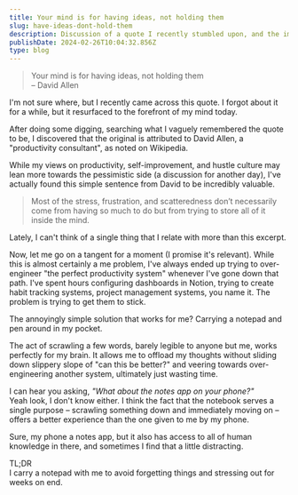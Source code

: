 ```yaml
---
title: Your mind is for having ideas, not holding them
slug: have-ideas-dont-hold-them
description: Discussion of a quote I recently stumbled upon, and the impact it's had.
publishDate: 2024-02-26T10:04:32.856Z
type: blog
---
```

> Your mind is for having ideas, not holding them\
> – David Allen

I'm not sure where, but I recently came across this quote. I forgot about it for a while, but it resurfaced to the forefront of my mind today.

After doing some digging, searching what I vaguely remembered the quote to be, I discovered that the original is attributed to David Allen, a "productivity consultant", as noted on Wikipedia.

While my views on productivity, self-improvement, and hustle culture may lean more towards the pessimistic side (a discussion for another day), I've actually found this simple sentence from David to be incredibly valuable.

> Most of the stress, frustration, and scatteredness don’t necessarily come from having so much to do but from trying to store all of it inside the mind.

Lately, I can't think of a single thing that I relate with more than this excerpt.

Now, let me go on a tangent for a moment (I promise it's relevant). While this is almost certainly a me problem, I've always ended up trying to over-engineer "the perfect productivity system" whenever I've gone down that path. I've spent hours configuring dashboards in Notion, trying to create habit tracking systems, project management systems, you name it. The problem is trying to get them to stick.

The annoyingly simple solution that works for me? Carrying a notepad and pen around in my pocket.

The act of scrawling a few words, barely legible to anyone but me, works perfectly for my brain. It allows me to offload my thoughts without sliding down slippery slope of "can this be better?" and veering towards over-engineering another system, ultimately just wasting time.

I can hear you asking, *"What about the notes app on your phone?"*  
Yeah look, I don't know either. I think the fact that the notebook serves a single purpose – scrawling something down and immediately moving on – offers a better experience than the one given to me by my phone.

Sure, my phone a notes app, but it also has access to all of human knowledge in there, and sometimes I find that a little distracting.

TL;DR  
I carry a notepad with me to avoid forgetting things and stressing out for weeks on end.
